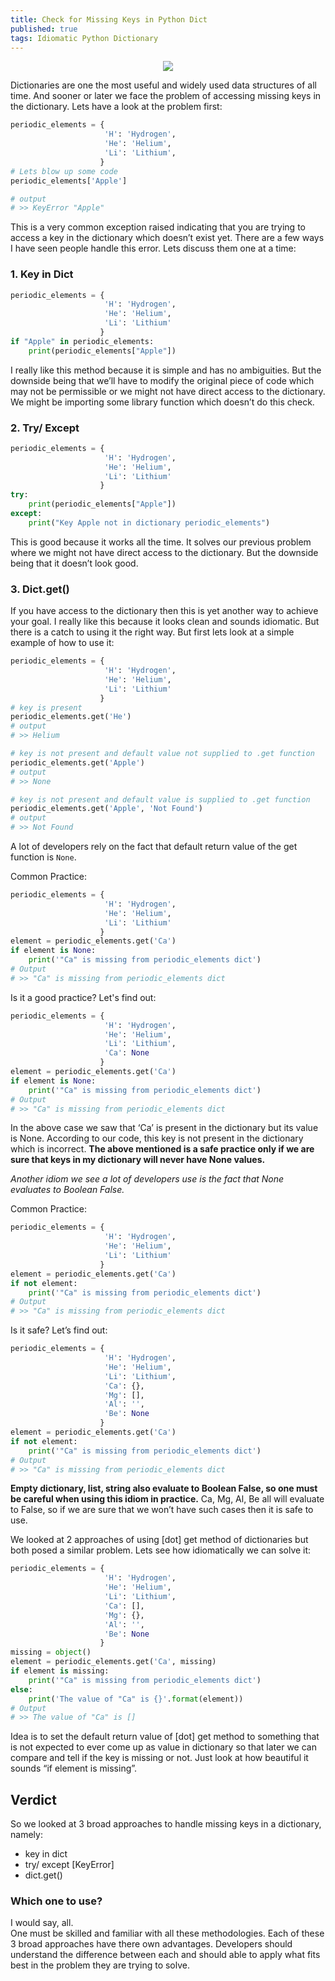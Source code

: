 ```yaml
---
title: Check for Missing Keys in Python Dict  
published: true
tags: Idiomatic Python Dictionary
---
```


<p align="center">
  <img src="{{site.baseurl}}/assets/images/python_dict_keys.jpeg">
</p>

Dictionaries are one the most useful and widely used data structures of all time. And sooner or later we face the problem of accessing missing keys in the dictionary. Lets have a look at the problem first:

```python
periodic_elements = {
                     'H': 'Hydrogen', 
                     'He': 'Helium', 
                     'Li': 'Lithium',
                    }
# Lets blow up some code
periodic_elements['Apple']

# output
# >> KeyError "Apple"
```

This is a very common exception raised indicating that you are trying to access a key in the dictionary which doesn’t exist yet. There are a few ways I have seen people handle this error. Lets discuss them one at a time:

### 1. Key in Dict

```python
periodic_elements = {
                     'H': 'Hydrogen', 
                     'He': 'Helium', 
                     'Li': 'Lithium'
                    }
if "Apple" in periodic_elements:
    print(periodic_elements["Apple"])
```

I really like this method because it is simple and has no ambiguities. But the downside being that we’ll have to modify the original piece of code which may not be permissible or we might not have direct access to the dictionary. We might be importing some library function which doesn’t do this check.

### 2. Try/ Except

```python
periodic_elements = {
                     'H': 'Hydrogen', 
                     'He': 'Helium', 
                     'Li': 'Lithium'
                    }
try:
    print(periodic_elements["Apple"])
except:
    print("Key Apple not in dictionary periodic_elements")
```

This is good because it works all the time. It solves our previous problem where we might not have direct access to the dictionary. But the downside being that it doesn’t look good.

### 3. Dict.get()

If you have access to the dictionary then this is yet another way to achieve your goal. I really like this because it looks clean and sounds idiomatic. But there is a catch to using it the right way. But first lets look at a simple example of how to use it:

```python
periodic_elements = {
                     'H': 'Hydrogen', 
                     'He': 'Helium', 
                     'Li': 'Lithium'
                    }
# key is present
periodic_elements.get('He')
# output
# >> Helium

# key is not present and default value not supplied to .get function
periodic_elements.get('Apple')
# output
# >> None

# key is not present and default value is supplied to .get function
periodic_elements.get('Apple', 'Not Found')
# output
# >> Not Found
```

A lot of developers rely on the fact that default return value of the get function is `None`.

Common Practice:

```python
periodic_elements = {
                     'H': 'Hydrogen', 
                     'He': 'Helium', 
                     'Li': 'Lithium'
                    }
element = periodic_elements.get('Ca')
if element is None:
    print('"Ca" is missing from periodic_elements dict')
# Output
# >> "Ca" is missing from periodic_elements dict
```

Is it a good practice? Let's find out:

```python
periodic_elements = {
                     'H': 'Hydrogen', 
                     'He': 'Helium', 
                     'Li': 'Lithium',
                     'Ca': None
                    }
element = periodic_elements.get('Ca')
if element is None:
    print('"Ca" is missing from periodic_elements dict')
# Output
# >> "Ca" is missing from periodic_elements dict
```

In the above case we saw that ‘Ca’ is present in the dictionary but its value is None. According to our code, this key is not present in the dictionary which is incorrect. **The above mentioned is a safe practice only if we are sure that keys in my dictionary will never have None values.**

_Another idiom we see a lot of developers use is the fact that None evaluates to Boolean False._

Common Practice:

```python
periodic_elements = {
                     'H': 'Hydrogen', 
                     'He': 'Helium', 
                     'Li': 'Lithium'
                    }
element = periodic_elements.get('Ca')
if not element:
    print('"Ca" is missing from periodic_elements dict')
# Output
# >> "Ca" is missing from periodic_elements dict
```

Is it safe? Let’s find out:

```python
periodic_elements = {
                     'H': 'Hydrogen', 
                     'He': 'Helium', 
                     'Li': 'Lithium',
                     'Ca': {},
                     'Mg': [],
                     'Al': '',
                     'Be': None
                    }
element = periodic_elements.get('Ca')
if not element:
    print('"Ca" is missing from periodic_elements dict')
# Output
# >> "Ca" is missing from periodic_elements dict
```

**Empty dictionary, list, string also evaluate to Boolean False, so one must be careful when using this idiom in practice.** Ca, Mg, Al, Be all will evaluate to False, so if we are sure that we won’t have such cases then it is safe to use.

We looked at 2 approaches of using [dot] get method of dictionaries but both posed a similar problem. Lets see how idiomatically we can solve it:

```python
periodic_elements = {
                     'H': 'Hydrogen', 
                     'He': 'Helium', 
                     'Li': 'Lithium',
                     'Ca': [],
                     'Mg': {},
                     'Al': '',
                     'Be': None
                    }
missing = object()
element = periodic_elements.get('Ca', missing)
if element is missing:
    print('"Ca" is missing from periodic_elements dict')
else:
    print('The value of "Ca" is {}'.format(element))
# Output
# >> The value of "Ca" is []
```

Idea is to set the default return value of [dot] get method to something that is not expected to ever come up as value in dictionary so that later we can compare and tell if the key is missing or not. Just look at how beautiful it sounds “if element is missing”.

## Verdict

So we looked at 3 broad approaches to handle missing keys in a dictionary, namely:
* key in dict
* try/ except [KeyError]
* dict.get()

### Which one to use?

I would say, all.  
One must be skilled and familiar with all these methodologies. Each of these 3 broad approaches have there own advantages. Developers should understand the difference between each and should able to apply what fits best in the problem they are trying to solve.
